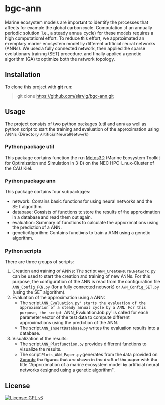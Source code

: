 # bgc-ann

Marine ecosystem models are important to identify the processes that affects for example the global carbon cycle. Computation of an annually periodic solution (i.e., a steady annual cycle) for these models requires a high computational effort. To reduce this effort, we approximated an exemplary marine ecosystem model by different artificial neural networks (ANNs). We used a fully connected network, then applied the sparse evolutionary training (SET) procedure, and finally applied a genetic algorithm (GA) to optimize both the network topology.



## Installation

To clone this project with **git** run:
>git clone https://github.com/slawig/bgc-ann.git



## Usage

The project consists of two python packages (util and ann) as well as python script to start the training and evaluation of the approximation using ANNs (Directory ArtificialNeuralNetwork)


### Python package util

This package contains function the run [Metos3D](https://metos3d.github.io/) (Marine Ecosystem Toolkit for Optimization and Simulation in 3-D) on the NEC HPC-Linux-Cluster of the CAU Kiel.


### Python package ann

This package contains four subpackages:
- network:
  Contains basic functions for using neural networks and the SET algorithm. 
- database:
  Consists of functions to store the results of the approximation in a database and read them out again.
- evaluation:
  Summary of functions to calculate the approximations using the prediction of a ANN.
- geneticAlgorithm:
  Contains functions to train a ANN using a genetic algorithm.


### Python scripts

There are three groups of scripts:

1. Creation and training of ANNs:
   The script `ANN_CreateNeuralNetwork.py` can be used to start the creation and training of new ANNs. For this purpose, the configuration of the ANN is read from the configuration file `ANN_Config_FCN.py` (for a fully connected network) or `ANN_Config_SET.py` (using the SET algorithm).
2. Evaluation of the approximation using a ANN:
   - The script `ANN_Evaluation.py' starts the evaluation of the approximation of a steady annual cycle by a ANN. For this purpose, the script `ANN_EvaluationJob.py` is called for each parameter vector of the test data to compute different approximations using the prediction of the ANN.
   - The script `ANN_InsertDatabase.py` writes the evaluation results into a database.
3. Visualization of the results:
   - The script `ANN_Plotfunction.py` provides different functions to visualize the results.
   - The script `Plots_ANN_Paper.py` generates from the data provided on [Zenodo](https://doi.org/10.5281/zenodo.4058319) the figures that are shown in the draft of the paper with the title "Approximation of a marine ecosystem model by artificial neural networks designed using a genetic algorithm".



## License

[![License: GPL v3](https://img.shields.io/badge/License-GPLv3-blue.svg)](https://www.gnu.org/licenses/gpl-3.0)

